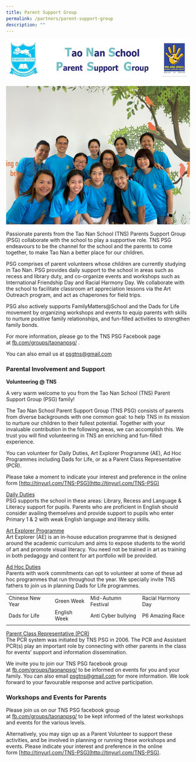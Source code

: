 ```yaml
---
title: Parent Support Group
permalink: /partners/parent-support-group
description: ""
---
```

![](/images/taonan.jpg)

![](/images/2020%20PSG%20photo.jpg)

Passionate parents from the Tao Nan School (TNS) Parents Support Group (PSG) collaborate with the school to play a supportive role. TNS PSG endeavours to be the channel for the school and the parents to come together, to make Tao Nan a better place for our children.

PSG comprises of parent volunteers whose children are currently studying in Tao Nan. PSG provides daily support to the school in areas such as recess and library duty, and co-organize events and workshops such as International Friendship Day and Racial Harmony Day. We collaborate with the school to facilitate classroom art appreciation lessons via the Art Outreach program, and act as chaperones for field trips.

PSG also actively supports FamilyMatters@School and the Dads for Life movement by organizing workshops and events to equip parents with skills to nurture positive family relationships, and fun-filled activities to strengthen family bonds.

For more information, please go to the TNS PSG Facebook page at [fb.com/groups/taonanpsg/](https://www.facebook.com/groups/taonanpsg/) .

You can also email us at [psgtns@gmail.com](mailto:psgtns@gmail.com)

### Parental Involvement and Support
**Volunteering @ TNS**

A very warm welcome to you from the Tao Nan School (TNS) Parent Support Group (PSG) family!

The Tao Nan School Parent Support Group (TNS PSG) consists of parents from diverse backgrounds with one common goal: to help TNS in its mission to nurture our children to their fullest potential. Together with your invaluable contribution in the following areas, we can accomplish this. We trust you will find volunteering in TNS an enriching and fun-filled experience.

You can volunteer for Daily Duties, Art Explorer Programme (AE), Ad Hoc Programmes including Dads for Life, or as a Parent Class Representative (PCR).

Please take a moment to indicate your interest and preference in the online form [http://tinyurl.com/TNS-PSG](http://tinyurl.com/TNS-PSG)

<u> Daily Duties </u> <br>
PSG supports the school in these areas: Library, Recess and Language & Literacy support for pupils. Parents who are proficient in English should consider availing themselves and provide support to pupils who enter Primary 1 & 2 with weak English language and literacy skills.

<u> Art Explorer Programme </u><br>
Art Explorer (AE) is an in-house education programme that is designed around the academic curriculum and aims to expose students to the world of art and promote visual literacy. You need not be trained in art as training in both pedagogy and content for art portfolio will be provided.

<u> Ad Hoc Duties </u><br>
Parents with work commitments can opt to volunteer at some of these ad hoc programmes that run throughout the year. We specially invite TNS fathers to join us in planning Dads for Life programmes.

|  |  |  |  |
|---|---|---|---|
| Chinese New Year | Green Week | Mid-Autumn Festival | Racial Harmony Day |
| Dads for Life | English Week | Anti Cyber bullying | P6 Amazing Race |
| | | | |

<u> Parent Class Representative (PCR) </u> <br> 
The PCR system was initiated by TNS PSG in 2006. The PCR and Assistant PCR(s) play an important role by connecting with other parents in the class for events’ support and information dissemination.

We invite you to join our TNS PSG facebook group at [fb.com/groups/taonanpsg/](https://www.facebook.com/groups/taonanpsg/) to be informed on events for you and your family. You can also email [psgtns@gmail.com](mailto:psgtns@gmail.com) for more information. We look forward to your favourable response and active participation.

### Workshops and Events for Parents

Please join us on our TNS PSG facebook group at [fb.com/groups/taonanpsg/](https://www.facebook.com/groups/taonanpsg/) to be kept informed of the latest workshops and events for the various levels.

Alternatively, you may sign up as a Parent Volunteer to support these activities, and be involved in planning or running these workshops and events. Please indicate your interest and preference in the online form [http://tinyurl.com/TNS-PSG](http://tinyurl.com/TNS-PSG).